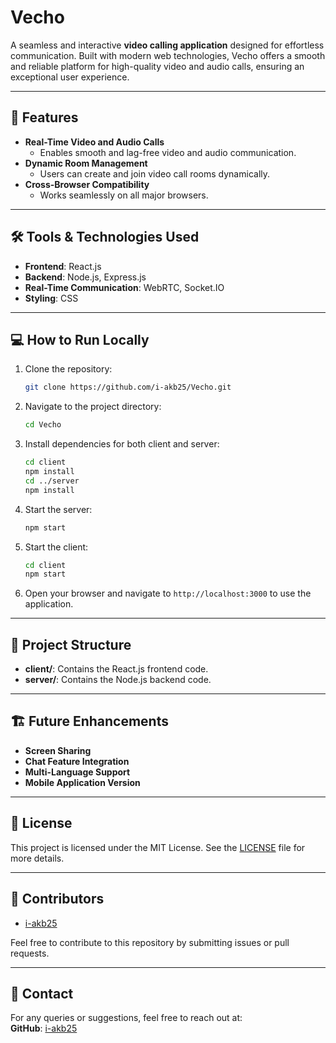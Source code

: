 # Vecho 

A seamless and interactive **video calling application** designed for effortless communication. Built with modern web technologies, Vecho offers a smooth and reliable platform for high-quality video and audio calls, ensuring an exceptional user experience.

---

## 🚀 Features

- **Real-Time Video and Audio Calls**
  - Enables smooth and lag-free video and audio communication.
- **Dynamic Room Management**
  - Users can create and join video call rooms dynamically.
- **Cross-Browser Compatibility**
  - Works seamlessly on all major browsers.

---

## 🛠️ Tools & Technologies Used

- **Frontend**: React.js
- **Backend**: Node.js, Express.js
- **Real-Time Communication**: WebRTC, Socket.IO
- **Styling**: CSS

---

## 💻 How to Run Locally

1. Clone the repository:
   ```bash
   git clone https://github.com/i-akb25/Vecho.git
   ```

2. Navigate to the project directory:
   ```bash
   cd Vecho
   ```

3. Install dependencies for both client and server:
   ```bash
   cd client
   npm install
   cd ../server
   npm install
   ```

4. Start the server:
   ```bash
   npm start
   ```

5. Start the client:
   ```bash
   cd client
   npm start
   ```

6. Open your browser and navigate to `http://localhost:3000` to use the application.

---

## 📂 Project Structure

- **client/**: Contains the React.js frontend code.
- **server/**: Contains the Node.js backend code.

---

## 🏗️ Future Enhancements

- **Screen Sharing**
- **Chat Feature Integration**
- **Multi-Language Support**
- **Mobile Application Version**

---

## 📝 License

This project is licensed under the MIT License. See the [LICENSE](LICENSE) file for more details.

---

## 👥 Contributors

- [i-akb25](https://github.com/i-akb25)  

Feel free to contribute to this repository by submitting issues or pull requests.

---

## 📧 Contact

For any queries or suggestions, feel free to reach out at:  
**GitHub**: [i-akb25](https://github.com/i-akb25)
